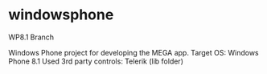 windowsphone
============

WP8.1 Branch

Windows Phone project for developing the MEGA app.
Target OS: Windows Phone 8.1 
Used 3rd party controls: Telerik (lib folder)
